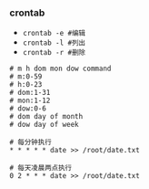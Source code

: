 ### crontab
- `crontab -e #编辑`
- `crontab -l #列出`
- `crontab -r #删除`

```shell
# m h dom mon dow command
# m:0-59
# h:0-23
# dom:1-31
# mon:1-12
# dow:0-6
# dom day of month
# dow day of week

# 每分钟执行
* * * * * date >> /root/date.txt

# 每天凌晨两点执行
0 2 * * * date >> /root/date.txt
```
